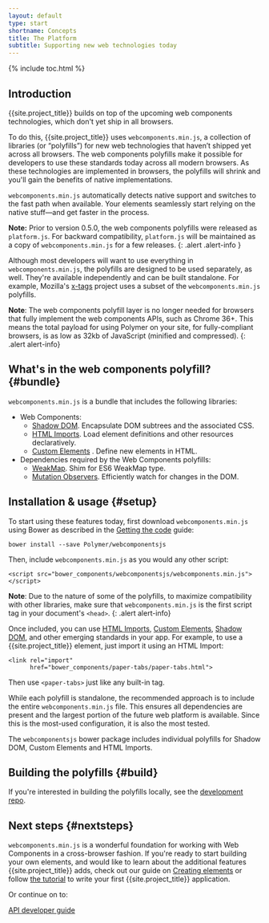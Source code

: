 ```yaml
---
layout: default
type: start
shortname: Concepts
title: The Platform
subtitle: Supporting new web technologies today
---
```


{% include toc.html %}

## Introduction

{{site.project_title}} builds on top of the upcoming web components technologies,
which don't yet ship in all browsers.

To do this, {{site.project_title}} uses `webcomponents.min.js`, a collection of
libraries (or “polyfills”) for new web technologies that haven’t shipped yet across
all browsers. The web components polyfills make it possible for developers to use
these standards today across all modern browsers. As these technologies are implemented
in browsers, the polyfills will shrink and you'll gain the benefits of native implementations.

`webcomponents.min.js` automatically detects native support and switches to the fast
path when available. Your elements seamlessly start relying on the native stuff&mdash;and
get faster in the process.

**Note:** Prior to version 0.5.0, the web components polyfills were released as
`platform.js`. For backward compatibility, `platform.js` will be maintained as
a copy of `webcomponents.min.js` for a few releases.
{: .alert .alert-info }

Although most developers will want to use everything in `webcomponents.min.js`, the
polyfills are designed to be used separately, as well. They're available independently
and can be built standalone. For example, Mozilla's [x-tags](http://www.x-tags.org/)
project uses a subset of the `webcomponents.min.js` polyfills.

**Note**: The web components polyfill layer is no longer needed for browsers that
fully implement the web components APIs, such as Chrome 36+.  This means the total
payload for using Polymer on your site, for fully-compliant browsers, is as low as 32kb
of JavaScript (minified and compressed).
{: .alert alert-info}

## What's in the web components polyfill? {#bundle}

`webcomponents.min.js` is a bundle that includes the following libraries:

- Web Components:
  - [Shadow DOM](/platform/shadow-dom.html). Encapsulate DOM subtrees and the associated CSS.
  - [HTML Imports](/platform/html-imports.html). Load element definitions and other resources declaratively.
  - [Custom Elements](/platform/custom-elements.html) . Define new elements in HTML.
- Dependencies required by the Web Components polyfills:
  - [WeakMap](https://github.com/Polymer/WeakMap). Shim for ES6 WeakMap type.
  - [Mutation Observers](https://github.com/Polymer/MutationObservers). Efficiently watch for changes in the DOM.

## Installation & usage {#setup}

To start using these features today, first download `webcomponents.min.js` using Bower as described
in the [Getting the code](/docs/start/getting-the-code.html) guide:

    bower install --save Polymer/webcomponentsjs

Then, include `webcomponents.min.js` as you would any other script:

    <script src="bower_components/webcomponentsjs/webcomponents.min.js"></script>

**Note**: Due to the nature of some of the polyfills, to maximize compatibility with other
libraries, make sure that `webcomponents.min.js` is the first script tag in your document's `<head>`.
{: .alert alert-info}

Once included, you can use [HTML Imports](/platform/html-imports.html),
[Custom Elements](/platform/custom-elements.html), [Shadow DOM](/platform/shadow-dom.html),
and other emerging standards in your app. For example, to use a {{site.project_title}} element,
just import it using an HTML Import:

    <link rel="import"
          href="bower_components/paper-tabs/paper-tabs.html">

Then use `<paper-tabs>` just like any built-in tag.

While each polyfill is standalone, the recommended approach is to include the entire
`webcomponents.min.js` file.  This ensures all dependencies are present and the largest portion
of the future web platform is available. Since this is the most-used configuration,
it is also the most tested.

The `webcomponentsjs` bower package includes individual polyfills for Shadow DOM,
Custom Elements and HTML Imports.

## Building the polyfills {#build}

If you're interested in building the polyfills locally, see the
[development repo](https://github.com/Polymer/webcomponentsjs-dev).

## Next steps {#nextsteps}

`webcomponents.min.js` is a wonderful foundation for working with Web Components in a
cross-browser fashion. If you're ready to start building your own elements, and would
like to learn about the additional features {{site.project_title}} adds, check out our guide
on [Creating elements](/docs/start/creatingelements.html) or follow
[the tutorial](/docs/start/tutorial/intro.html) to write your first {{site.project_title}} application.

Or continue on to:

<a href="/docs/polymer/polymer.html">
  <paper-button raised><core-icon icon="arrow-forward" ></core-icon>API developer guide</paper-button>
</a>
